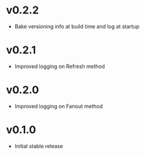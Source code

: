 v0.2.2
======
* Bake versioning info at build time and log at startup

v0.2.1
======
* Improved logging on Refresh method

v0.2.0
======
* Improved logging on Fanout method

v0.1.0
======
* Initial stable release
